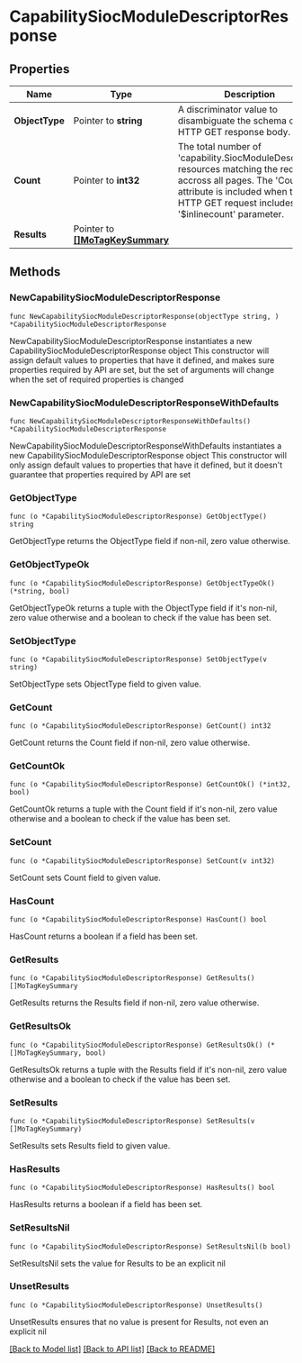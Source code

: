 # CapabilitySiocModuleDescriptorResponse

## Properties

Name | Type | Description | Notes
------------ | ------------- | ------------- | -------------
**ObjectType** | Pointer to **string** | A discriminator value to disambiguate the schema of a HTTP GET response body. | 
**Count** | Pointer to **int32** | The total number of &#39;capability.SiocModuleDescriptor&#39; resources matching the request, accross all pages. The &#39;Count&#39; attribute is included when the HTTP GET request includes the &#39;$inlinecount&#39; parameter. | [optional] 
**Results** | Pointer to [**[]MoTagKeySummary**](MoTagKeySummary.md) |  | [optional] 

## Methods

### NewCapabilitySiocModuleDescriptorResponse

`func NewCapabilitySiocModuleDescriptorResponse(objectType string, ) *CapabilitySiocModuleDescriptorResponse`

NewCapabilitySiocModuleDescriptorResponse instantiates a new CapabilitySiocModuleDescriptorResponse object
This constructor will assign default values to properties that have it defined,
and makes sure properties required by API are set, but the set of arguments
will change when the set of required properties is changed

### NewCapabilitySiocModuleDescriptorResponseWithDefaults

`func NewCapabilitySiocModuleDescriptorResponseWithDefaults() *CapabilitySiocModuleDescriptorResponse`

NewCapabilitySiocModuleDescriptorResponseWithDefaults instantiates a new CapabilitySiocModuleDescriptorResponse object
This constructor will only assign default values to properties that have it defined,
but it doesn't guarantee that properties required by API are set

### GetObjectType

`func (o *CapabilitySiocModuleDescriptorResponse) GetObjectType() string`

GetObjectType returns the ObjectType field if non-nil, zero value otherwise.

### GetObjectTypeOk

`func (o *CapabilitySiocModuleDescriptorResponse) GetObjectTypeOk() (*string, bool)`

GetObjectTypeOk returns a tuple with the ObjectType field if it's non-nil, zero value otherwise
and a boolean to check if the value has been set.

### SetObjectType

`func (o *CapabilitySiocModuleDescriptorResponse) SetObjectType(v string)`

SetObjectType sets ObjectType field to given value.


### GetCount

`func (o *CapabilitySiocModuleDescriptorResponse) GetCount() int32`

GetCount returns the Count field if non-nil, zero value otherwise.

### GetCountOk

`func (o *CapabilitySiocModuleDescriptorResponse) GetCountOk() (*int32, bool)`

GetCountOk returns a tuple with the Count field if it's non-nil, zero value otherwise
and a boolean to check if the value has been set.

### SetCount

`func (o *CapabilitySiocModuleDescriptorResponse) SetCount(v int32)`

SetCount sets Count field to given value.

### HasCount

`func (o *CapabilitySiocModuleDescriptorResponse) HasCount() bool`

HasCount returns a boolean if a field has been set.

### GetResults

`func (o *CapabilitySiocModuleDescriptorResponse) GetResults() []MoTagKeySummary`

GetResults returns the Results field if non-nil, zero value otherwise.

### GetResultsOk

`func (o *CapabilitySiocModuleDescriptorResponse) GetResultsOk() (*[]MoTagKeySummary, bool)`

GetResultsOk returns a tuple with the Results field if it's non-nil, zero value otherwise
and a boolean to check if the value has been set.

### SetResults

`func (o *CapabilitySiocModuleDescriptorResponse) SetResults(v []MoTagKeySummary)`

SetResults sets Results field to given value.

### HasResults

`func (o *CapabilitySiocModuleDescriptorResponse) HasResults() bool`

HasResults returns a boolean if a field has been set.

### SetResultsNil

`func (o *CapabilitySiocModuleDescriptorResponse) SetResultsNil(b bool)`

 SetResultsNil sets the value for Results to be an explicit nil

### UnsetResults
`func (o *CapabilitySiocModuleDescriptorResponse) UnsetResults()`

UnsetResults ensures that no value is present for Results, not even an explicit nil

[[Back to Model list]](../README.md#documentation-for-models) [[Back to API list]](../README.md#documentation-for-api-endpoints) [[Back to README]](../README.md)


